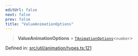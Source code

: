 ```yaml
---
editUrl: false
next: false
prev: false
title: "ValueAnimationOptions"
---
```


> **ValueAnimationOptions** = [`TAnimationOptions`](/api/fabric/namespaces/util/type-aliases/tanimationoptions/)\<`number`\>

Defined in: [src/util/animation/types.ts:121](https://github.com/fabricjs/fabric.js/blob/b4f67b1cfd353d0e2763b168e07bce6b67895452/src/util/animation/types.ts#L121)
